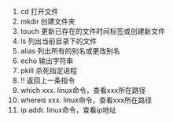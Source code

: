 1. cd 打开文件
2. mkdir 创建文件夹
3. touch 更新已存在的文件时间标签或创建新文件
4. ls 列出当前目录下的文件
5. alias 列出所有的别名或更改别名
6. echo 输出字符串
7. pkill 杀死指定进程
8. !! 返回上一条指令
9. which xxx. linux命令，查看xxx所在路径
10. whereis xxx. linux命令，查看xxx所在路径
11. ip addr. linux命令，查看ip地址
